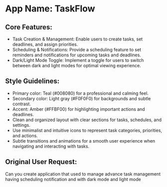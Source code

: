 # **App Name**: TaskFlow

## Core Features:

- Task Creation & Management: Enable users to create tasks, set deadlines, and assign priorities.
- Scheduling & Notifications: Provide a scheduling feature to set reminders and notifications for upcoming tasks and deadlines.
- Dark/Light Mode Toggle: Implement a toggle for users to switch between dark and light modes for optimal viewing experience.

## Style Guidelines:

- Primary color: Teal (#008080) for a professional and calming feel.
- Secondary color: Light gray (#F0F0F0) for backgrounds and subtle contrast.
- Accent: Amber (#FFBF00) for highlighting important actions and deadlines.
- Clean and organized layout with clear sections for tasks, schedules, and settings.
- Use minimalist and intuitive icons to represent task categories, priorities, and actions.
- Subtle transitions and animations for a smooth user experience when navigating and interacting with tasks.

## Original User Request:
Can you create application that used to manage advance task management having scheduling notification and with dark mode and light mode
  